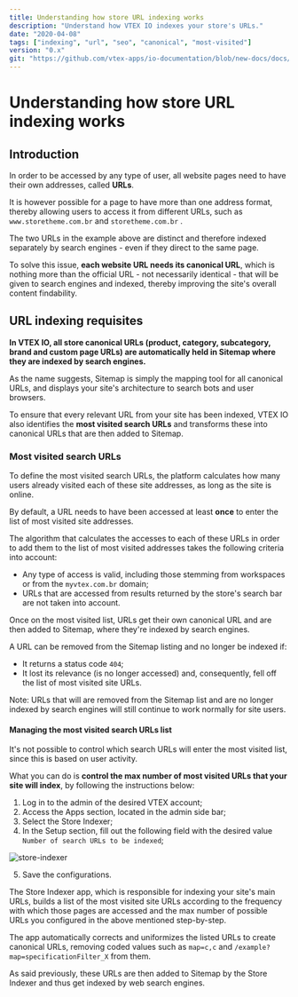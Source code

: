 ```yaml
---
title: Understanding how store URL indexing works
description: "Understand how VTEX IO indexes your store's URLs."
date: "2020-04-08"
tags: ["indexing", "url", "seo", "canonical", "most-visited"]
version: "0.x"
git: "https://github.com/vtex-apps/io-documentation/blob/new-docs/docs/en/Recipes/store-management/understanding-how-store-url-indexing-works.md"
---
```


# Understanding how store URL indexing works

## Introduction

In order to be accessed by any type of user, all website pages need to have their own addresses, called **URLs**.

It is however possible for a page to have more than one address format, thereby allowing users to access it from different URLs, such as `www.storetheme.com.br` and `storetheme.com.br` .

The two URLs in the example above are distinct and therefore indexed separately by search engines - even if they direct to the same page.

To solve this issue, **each website URL needs its canonical URL**, which is nothing more than the official URL - not necessarily identical - that will be given to search engines and indexed, thereby improving the site's overall content findability.
  
## URL indexing requisites

**In VTEX IO, all store canonical URLs (product, category, subcategory, brand and custom page URLs) are automatically held in Sitemap where they are indexed by search engines.** 

As the name suggests, Sitemap is simply the mapping tool for all canonical URLs, and displays your site's architecture to search bots and user browsers.

To ensure that every relevant URL from your site has been indexed, VTEX IO also identifies the **most visited search URLs** and transforms these into canonical URLs that are then added to Sitemap.

### Most visited search URLs 

To define the most visited search URLs, the platform calculates how many users already visited each of these site addresses, as long as the site is online.

By default, a URL needs to have been accessed at least **once** to enter the list of most visited site addresses.

The algorithm that calculates the accesses to each of these URLs in order to add them to the list of most visited addresses takes the following criteria into account:

- Any type of access is valid, including those stemming from workspaces or from the `myvtex.com.br` domain;
- URLs that are accessed from results returned by the store's search bar are not taken into account.

Once on the most visited list, URLs get their own canonical URL and are then added to Sitemap, where they're indexed by search engines.

A URL can be removed from the Sitemap listing and no longer be indexed if:

- It returns a status code `404`;
- It lost its relevance (is no longer accessed) and, consequently, fell off the list of most visited site URLs.

<div class="alert alert-info">
Note: URLs that will are removed from the Sitemap list and are no longer indexed by search engines will still continue to work normally for site users. 
</div>

#### Managing the most visited search URLs list

It's not possible to control which search URLs will enter the most visited list, since this is based on user activity.

What you can do is **control the max number of most visited URLs that your site will index**, by following the instructions below:

1. Log in to the admin of the desired VTEX account; 
2. Access the Apps section, located in the admin side bar;
3. Select the Store Indexer;
4. In the Setup section, fill out the following field with the desired value `Number of search URLs to be indexed`;

![store-indexer](https://user-images.githubusercontent.com/52087100/78806539-2ec76c80-7999-11ea-81cb-5286e0444410.png)

5. Save the configurations.

The Store Indexer app, which is responsible for indexing your site's main URLs, builds a list of the most visited site URLs according to the frequency with which those pages are accessed and the max number of possible URLs you configured in the above mentioned step-by-step.

The app automatically corrects and uniformizes the listed URLs to create canonical URLs, removing coded values such as  `map=c,c` and `/example?map=specificationFilter_X` from them.

As said previously, these URLs are then added to Sitemap by the Store Indexer and thus get indexed by web search engines.
